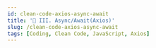 ```yaml
---
id: clean-code-axios-async-await
title: '🌰 III. Async/Await(Axios)'
slug: /clean-code-axios-async-await
tags: [Coding, Clean Code, JavaScript, Axios]
---
```

